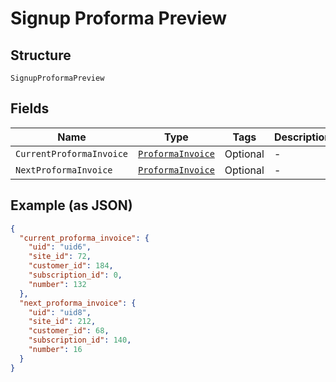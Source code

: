 
# Signup Proforma Preview

## Structure

`SignupProformaPreview`

## Fields

| Name | Type | Tags | Description |
|  --- | --- | --- | --- |
| `CurrentProformaInvoice` | [`ProformaInvoice`](../../doc/models/proforma-invoice.md) | Optional | - |
| `NextProformaInvoice` | [`ProformaInvoice`](../../doc/models/proforma-invoice.md) | Optional | - |

## Example (as JSON)

```json
{
  "current_proforma_invoice": {
    "uid": "uid6",
    "site_id": 72,
    "customer_id": 184,
    "subscription_id": 0,
    "number": 132
  },
  "next_proforma_invoice": {
    "uid": "uid8",
    "site_id": 212,
    "customer_id": 68,
    "subscription_id": 140,
    "number": 16
  }
}
```

